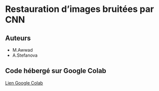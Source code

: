 # Restauration d’images bruitées par CNN
## Auteurs
* M.Awwad
* A.Stefanova

<!-- ## Description -->

## Code hébergé sur Google Colab 
[Lien Google Colab](https://colab.research.google.com/drive/1XOI2CuFGAuuVb5-rNc32Bgl172mWJmcB?usp=sharing)
